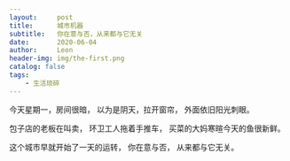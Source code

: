 ```yaml
---
layout:     post
title:      城市机器
subtitle:   你在意与否，从来都与它无关
date:       2020-06-04
author:     Leon
header-img: img/the-first.png
catalog: false
tags:
    - 生活琐碎
---
```


今天星期一，房间很暗，
以为是阴天，拉开窗帘，
外面依旧阳光刺眼。



包子店的老板在叫卖，
环卫工人拖着手推车，
买菜的大妈寒暄今天的鱼很新鲜。



这个城市早就开始了一天的运转，
你在意与否，
从来都与它无关。


